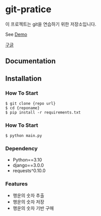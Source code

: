 # git-pratice

이 프로젝트는 git을 연습하기 위한 저장소입니다.

See [Demo](https://www.google.com/)

<a href="https://www.google.com/">구글</a>

## Documentation

## Installation

### How To Start

```shell
$ git clone {repo url}
$ cd {reponame}
$ pip install -r requirements.txt
```


### How To Start

```shell
$ python main.py
```

### Dependency

- Python==3.10
- django==3.0.0
- requests^0.10.0

### Features

- 행운의 숫자 추출
- 행운의 숫자 저장
- 행운의 숫자 기반 구매
